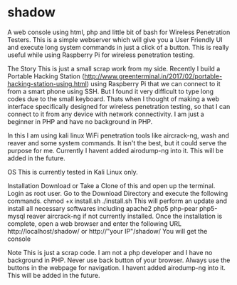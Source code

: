 # shadow
A web console using html, php and little bit of bash for Wireless Penetration Testers. This is a simple webserver which will give you a User Friendly UI and execute long system commands in just a click of a button. This is really useful while using Raspberry Pi for wireless penetration testing. 

The Story
This is just a small scrap work from my side. Recently I build a Portable Hacking Station (http://www.greenterminal.in/2017/02/portable-hacking-station-using.html) using Raspberry Pi that we can connect to it from a smart phone using SSH. But I found it very difficult to type long codes due to the small keyboard. Thats when I thought of making a web interface specifically designed for wireless penetration testing, so that I can connect to it from any device with network connectivity. I am just a beginner in PHP and have no background in PHP.  

In this I am using kali linux WiFi penetration tools like aircrack-ng, wash and reaver and some system commands.
It isn't the best, but it could serve the purpose for me. Currently I havent added airodump-ng into it. This will be added in the future.

OS
This is currently tested in Kali Linux only.

Installation
Download or Take a Clone of this and open up the terminal.
Login as root user.
Go to the Download Directory and execute the following commands.
  chmod +x install.sh
  ./install.sh
This will perform an update and install all necessary softwares including apache2 php5 php-pear php5-mysql reaver aircrack-ng if not currently installed.
Once the installation is complete, open a web browser and enter the following URL http://localhost/shadow/ or http://"your IP"/shadow/
You will get the console

Note
This is just a scrap code. I am not a php developer and I have no background in PHP.
Never use back button of your browser. Always use the buttons in the webpage for navigation.
I havent added airodump-ng into it. This will be added in the future.
